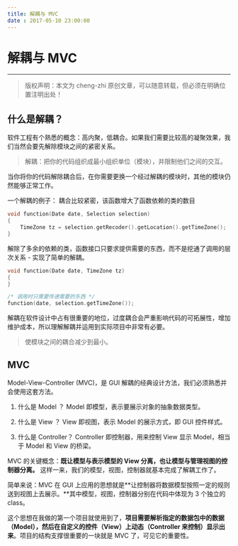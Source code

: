 ```yaml
---
title: 解耦与 MVC
date : 2017-05-10 23:00:00
---
```


# 解耦与 MVC
***
> 版权声明：本文为 cheng-zhi 原创文章，可以随意转载，但必须在明确位置注明出处！ 

## 什么是解耦？
软件工程有个熟悉的概念：高内聚，低耦合。如果我们需要比较高的凝聚效果，我们当然会要先解除模块之间的紧密关系。

> 解耦：把你的代码组织成最小组织单位（模块），并限制他们之间的交互。

当你将你的代码解除耦合后，在你需要更换一个经过解耦的模块时，其他的模块仍然能够正常工作。

一个解耦的例子：
耦合比较紧密，该函数增大了函数依赖的类的数目 
```cpp
void function(Date date, Selection selection)
{
	TimeZone tz = selection.getRecoder().getLocation().getTimeZone();
}
```

解除了多余的依赖的类，函数接口只要求提供需要的东西，而不是挖通了调用的层次关系 - 实现了简单的解耦。
```cpp
void function(Date date, TimeZone tz)
{	
}

/* 调用时只需要传递需要的东西 */
function(date, selection.getTimeZone());
```

解耦在软件设计中占有很重要的地位，过度耦合会严重影响代码的可拓展性，增加维护成本，所以理解解耦并运用到实际项目中非常有必要。

> 使模块之间的耦合减少到最小。

## MVC

Model-View-Controller (MVC)，是 GUI 解耦的经典设计方法，我们必须熟悉并会使用这套方法。

1. 什么是 Model ？
Model 即模型，表示要展示对象的抽象数据类型。

2. 什么是 View ？
View 即视图，表示 Model 的展示方式，即 GUI 控件样式。

3. 什么是 Controller？
Controller 即控制器，用来控制 View 显示 Model，相当于 Model 和 View 的桥梁。

MVC 的关键概念：**既让模型与表示模型的 View 分离，也让模型与管理视图的控制器分离。**
这样一来，我们的模型，视图，控制器就基本完成了解耦工作了。

简单来说：MVC 在 GUI 上应用的思想就是**让控制器将数据模型按照一定的规则送到视图上去展示。**其中模型，视图，控制器分别在代码中体现为 3 个独立的 class。

这个思想在我做的第一个项目就使用到了，**项目需要解析指定的数据包中的数据（Model），然后在自定义的控件（View）上动态（Controller 来控制）显示出来**。项目的结构支撑很重要的一块就是 MVC 了，可见它的重要性。

